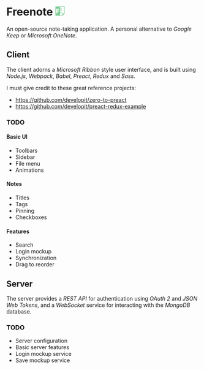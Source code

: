 # Freenote ![Freenote icon](Freenote.png?raw=true "Freenote") 
An open-source note-taking application. A personal alternative to *Google Keep* or *Microsoft OneNote*.

## Client
The client adorns a *Microsoft Ribbon* style user interface, and is built using *Node.js*, *Webpack*, *Babel*, *Preact*, *Redux* and *Sass*.

I must give credit to these great reference projects: 
* https://github.com/developit/zero-to-preact
* https://github.com/developit/preact-redux-example

### TODO
#### Basic UI
* Toolbars
* Sidebar
* File menu
* Animations

#### Notes
* Titles
* Tags
* Pinning
* Checkboxes

#### Features
* Search
* Login mockup
* Synchronization
* Drag to reorder

## Server
The server provides a *REST API* for authentication using *OAuth 2* and *JSON Web Tokens*, and a *WebSocket* service for interacting with the *MongoDB* database.

### TODO
* Server configuration
* Basic server features
* Login mockup service
* Save mockup service